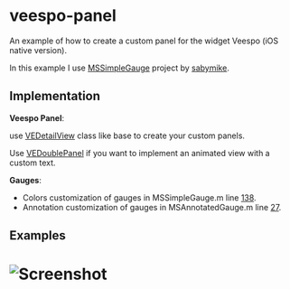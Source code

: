 veespo-panel
============

An example of how to create a custom panel for the widget Veespo (iOS native version).

In this example I use [MSSimpleGauge](https://github.com/sabymike/MSSimpleGauge) project by [sabymike](https://github.com/sabymike). 

## Implementation

**Veespo Panel**:

use [VEDetailView](https://github.com/darthpelo/veespo-panel/blob/master/VEDetailView.m) class like base to create your custom panels.

Use [VEDoublePanel](https://github.com/darthpelo/veespo-panel/blob/master/VEDoublePanel.m) if you want to implement an animated view with a custom text.

**Gauges**:
- Colors customization of gauges in MSSimpleGauge.m line [138](https://github.com/darthpelo/veespo-panel/blob/master/Gauges/MSSimpleGauge.m#L138).
- Annotation customization of gauges in MSAnnotatedGauge.m line [27](https://github.com/darthpelo/veespo-panel/blob/master/Gauges/MSAnnotatedGauge.m#L27).

## Examples

# ![Screenshot](https://raw.github.com/darthpelo/veespo-panel/master/example.png)
